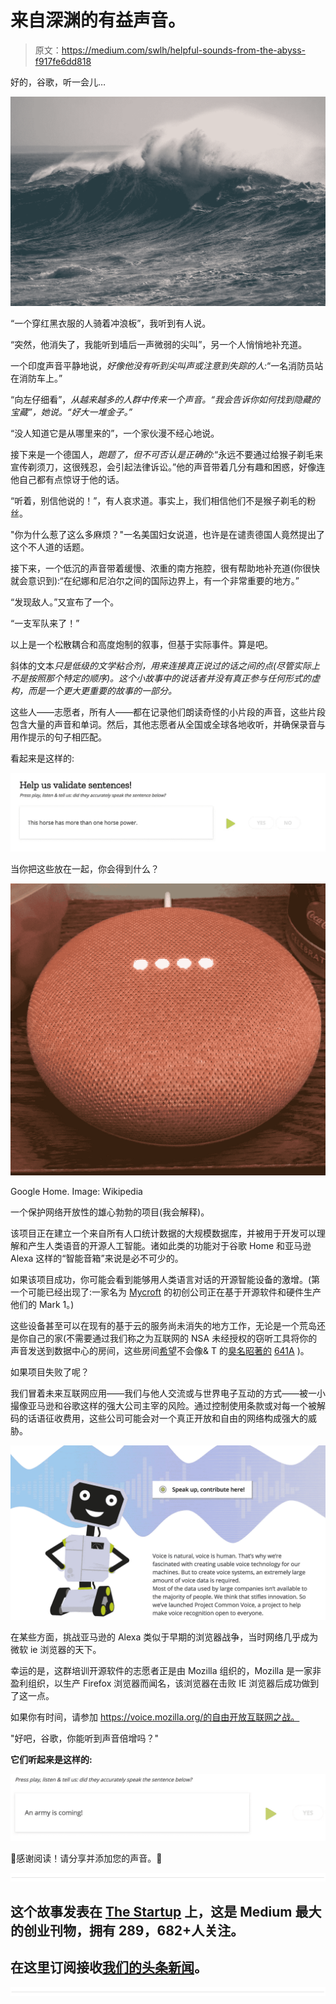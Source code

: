 # 来自深渊的有益声音。

> 原文：<https://medium.com/swlh/helpful-sounds-from-the-abyss-f917fe6dd818>

好的，谷歌，听一会儿…

![](img/ec649de213f8b454ee51be6cc99e58b6.png)

“一个穿红黑衣服的人骑着冲浪板”，我听到有人说。

“突然，他消失了，我能听到墙后一声微弱的尖叫”，另一个人悄悄地补充道。

一个印度声音平静地说，*好像他没有听到尖叫声或注意到失踪的人:*“一名消防员站在消防车上。”

“向左仔细看”，*从越来越多的人群中传来一个声音。“我会告诉你如何找到隐藏的宝藏”，*她说。*“好大一堆金子。”*

“没人知道它是从哪里来的”，一个家伙漫不经心地说。

接下来是一个德国人，*跑题了，但不可否认是正确的:*“永远不要通过给猴子剃毛来宣传剃须刀，这很残忍，会引起法律诉讼。”他的声音带着几分有趣和困惑，好像连他自己都有点惊讶于他的话。

“听着，别信他说的！”，有人哀求道。事实上，我们相信他们不是猴子剃毛的粉丝。

"你为什么惹了这么多麻烦？"一名美国妇女说道，也许是在谴责德国人竟然提出了这个不人道的话题。

接下来，一个低沉的声音带着缓慢、浓重的南方拖腔，很有帮助地补充道(你很快就会意识到):“在纪娜和尼泊尔之间的国际边界上，有一个非常重要的地方。”

“发现敌人。”又宣布了一个。

“一支军队来了！”

以上是一个松散耦合和高度炮制的叙事，但基于实际事件。算是吧。

斜体的文本*只是低级的文学粘合剂，用来连接真正说过的话之间的点(尽管实际上不是按照那个特定的顺序)。这个小故事中的说话者并没有真正参与任何形式的虚构，而是一个更大更重要的故事的一部分。*

这些人——志愿者，所有人——都在记录他们朗读奇怪的小片段的声音，这些片段包含大量的声音和单词。然后，其他志愿者从全国或全球各地收听，并确保录音与用作提示的句子相匹配。

看起来是这样的:

![](img/9818aa485a192588066b8a618e73a335.png)

当你把这些放在一起，你会得到什么？

![](img/f750cda54103798bf8fbad083082698e.png)

Google Home. Image: Wikipedia

一个保护网络开放性的雄心勃勃的项目(我会解释)。

该项目正在建立一个来自所有人口统计数据的大规模数据库，并被用于开发可以理解和产生人类语音的开源人工智能。诸如此类的功能对于谷歌 Home 和亚马逊 Alexa 这样的“智能音箱”来说是必不可少的。

如果该项目成功，你可能会看到能够用人类语言对话的开源智能设备的激增。(第一个可能已经出现了:一家名为 [Mycroft](https://mycroft.ai/) 的初创公司正在基于开源软件和硬件生产他们的 Mark 1。)

这些设备甚至可以在现有的基于云的服务尚未消失的地方工作，无论是一个荒岛还是你自己的家(不需要通过我们称之为互联网的 NSA 未经授权的窃听工具将你的声音发送到数据中心的房间，这些房间[希望](https://www.theverge.com/2018/1/22/16920440/amazon-echo-google-home-nsa-voice-surveillance)不会像& T 的[臭名昭著的](https://www.wired.com/2015/08/know-nsa-atts-spying-pact/) [641A](https://en.wikipedia.org/wiki/Room_641A) )。

如果项目失败了呢？

我们冒着未来互联网应用——我们与他人交流或与世界电子互动的方式——被一小撮像亚马逊和谷歌这样的强大公司主宰的风险。通过控制使用条款或对每一个被解码的话语征收费用，这些公司可能会对一个真正开放和自由的网络构成强大的威胁。

![](img/f1be2cfe7c415cc8169f96cc25df55ae.png)

在某些方面，挑战亚马逊的 Alexa 类似于早期的浏览器战争，当时网络几乎成为微软 ie 浏览器的天下。

幸运的是，这群培训开源软件的志愿者正是由 Mozilla 组织的，Mozilla 是一家非盈利组织，以生产 Firefox 浏览器而闻名，该浏览器在击败 IE 浏览器后成功做到了这一点。

如果你有时间，请参加 https://voice.mozilla.org/的自由开放互联网之战。

"好吧，谷歌，你能听到声音倍增吗？"

**它们听起来是这样的:**

[![](img/dab0fbaa590008e349286a21629c5b74.png)](https://voice.mozilla.org)

👏感谢阅读！请分享并添加您的声音。👏

![](img/731acf26f5d44fdc58d99a6388fe935d.png)

## 这个故事发表在 [The Startup](https://medium.com/swlh) 上，这是 Medium 最大的创业刊物，拥有 289，682+人关注。

## 在这里订阅接收[我们的头条新闻](http://growthsupply.com/the-startup-newsletter/)。

![](img/731acf26f5d44fdc58d99a6388fe935d.png)